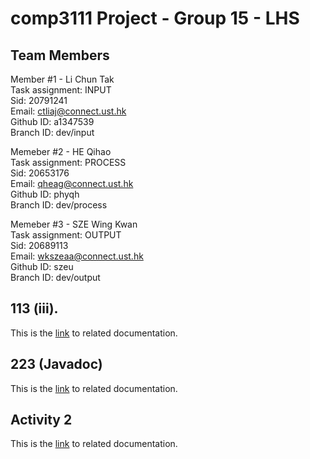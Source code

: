# comp3111 Project - Group 15 - LHS

## Team Members

Member #1  - Li Chun Tak  
Task assignment: INPUT  
Sid: 20791241  
Email: ctliaj@connect.ust.hk  
Github ID: a1347539  
Branch ID: dev/input  

Memeber #2 - HE Qihao  
Task assignment: PROCESS  
Sid: 20653176  
Email: qheag@connect.ust.hk  
Github ID: phyqh  
Branch ID: dev/process  

Memeber #3 - SZE Wing Kwan  
Task assignment: OUTPUT    
Sid: 20689113  
Email: wkszeaa@connect.ust.hk  
Github ID: szeu  
Branch ID: dev/output  

## 113 (iii).
This is the [link](submission_documents/Activity1.pdf) to related documentation.

## 223 (Javadoc)
This is the [link](submission_documents/Javadoc_PDF.pdf) to related documentation.

## Activity 2
This is the [link](submission_documents/Activity2.pdf) to related documentation.